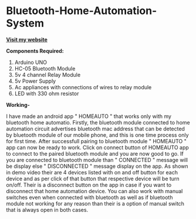 # Bluetooth-Home-Automation-System
**[Visit my website](https://sites.google.com/view/rhythmshah/bluetooth-home-automation?authuser=0)**

**Components Required:**
1. Arduino UNO
2. HC-05 Bluetooth Module
3.  5v 4 channel Relay Module
4.  5v Power Supply
5.  Ac appliances with connections of wires to relay module
6.  LED with 330 ohm resistor

**Working-**

I have made an android app " HOMEAUTO " that works only with my bluetooth home automatio. Firstly, the bluetooth module connected to home automation circuit advertises bluetooth mac address that can be detected by bluetooth module of our mobile phone, and this is one time process only for first time. After successfull pairing to bluetooth module " HOMEAUTO " app can now be ready to work. Click on connect button of HOMEAUTO app to connect to the paired bluetooth module and you are now good to go. If you are connected to bluetooth module than " CONNECTED " message will be display else " DISCONNECTED " message display on the app. As shown in demo video their are 4 devices listed with on and off button for each device and as per click of that button that respective device will be turn on/off. Their is a disconnect button on the app in case if you want to disconnect that home automation device. You can also work with manual switches even when connected with bluetooth as well as if bluetooth module not working for any reason than their is a option of manual switch that is always open in both cases.
